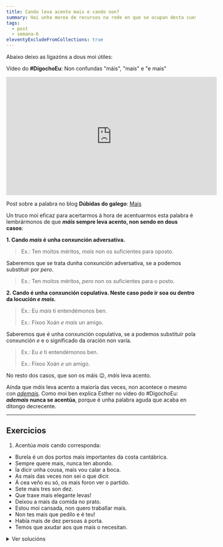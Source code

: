 ```yaml
---
title: Cando leva acento mais e cando non?
summary: Hai unha morea de recursos na rede en que se ocupan desta cuestión.
tags:
  - post
  - semana-6
eleventyExcludeFromCollections: true
---
```

Abaixo deixo as ligazóns a dous moi útiles:

Vídeo do **\#DígochoEu**: Non confundas "máis", "mais" e "e mais"

<iframe width="560" height="315" src="https://www.youtube.com/embed/x69KcvDzAyY" frameborder="0" allow="accelerometer; autoplay; encrypted-media; gyroscope; picture-in-picture" allowfullscreen></iframe>

Post sobre a palabra no blog **Dúbidas do galego**: [Mais](https://dubidasdogalego.wordpress.com/2012/05/28/mais/)

Un truco moi eficaz para acertarmos á hora de acentuarmos esta palabra é lembrármonos de que ***máis* sempre leva acento, non sendo en dous casos**:

**1. Cando *mais* é unha conxunción adversativa.**

> Ex.: Ten moitos méritos, *mais* non os suficientes para oposto.

Saberemos que se trata dunha conxunción adversativa, se a podemos substituír por *pero*.

> Ex.: Ten moitos méritos, *pero* non os suficientes para o posto.

**2. Cando é unha conxunción copulativa. Neste caso pode ir soa ou dentro da locución *e mais.***

> Ex.: Eu *mais* ti entendémonos ben.
>
> Ex.: Fíxoo Xoán *e mais* un amigo.

Saberemos que é unha conxunción copulativa, se a podemos substituír pola conxunción *e* e o significado da oración non varía.

> Ex.: Eu *e* ti entendémonos ben. 
>
> Ex.: Fíxoo Xoán *e* un amigo.

No resto dos casos, que son os máis 😉, *máis* leva acento.

Aínda que *máis* leva acento a maioría das veces, non acontece o mesmo con *[ademais](http://www.crtvg.es/informativos/non-escribas-ademais).* Como moi ben explica Esther no vídeo do #DígochoEu: ***ademais* nunca se acentúa**, porque é unha palabra aguda que acaba en ditongo decrecente.

- - -

## Exercicios

1. Acentúa *mais* cando corresponda:

* Burela é un dos portos mais importantes da costa cantábrica.
* Sempre quere mais, nunca ten abondo.
* Ía dicir unha cousa, mais vou calar a boca.
* As mais das veces non sei o que dicir.
* Á cea veño eu só, os mais foron ver o partido.
* Sete mais tres son dez.
* Que traxe mais elegante levas!
* Deixou a mais da comida no prato.
* Estou moi cansada, non quero traballar mais.
* Non tes mais que pedilo e é teu!
* Había mais de dez persoas á porta.
* Temos que axudar aos que mais o necesitan.

<details>
<summary>Ver solucións</summary>

* Burela é un dos portos **máis** importantes da costa cantábrica.
* Sempre quere **máis**, nunca ten abondo.
* Ía dicir unha cousa, **mais** vou calar a boca.
* As **máis** das veces non sei o que dicir.
* Á cea veño eu só, os **máis** foron ver o partido.
* Sete **máis** tres son dez.
* Que traxe **máis** elegante levas!
* Deixou a **máis** da comida no prato.
* Estou moi cansada, non quero traballar **máis**.
* Non tes **máis** que pedilo e é teu!
* Había **máis** de dez persoas á porta.
* Temos que axudar aos que **máis** o necesitan.

</details>